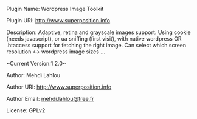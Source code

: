 Plugin Name: Wordpress Image Toolkit

Plugin URI: http://www.superposition.info

Description: Adaptive, retina and grayscale images support. Using cookie (needs javascript), or ua sniffing (first visit), with native wordpress OR .htaccess support for fetching the right image. Can select which screen resolution <-> wordpress image sizes ...

~Current Version:1.2.0~

Author: Mehdi Lahlou

Author URI: http://www.superposition.info

Author Email: mehdi.lahlou@free.fr

License: GPLv2
